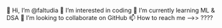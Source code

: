 👋 Hi, I’m @faltudia
👀 I’m interested in coding
🌱 I’m currently learning ML & DSA
💞️ I’m looking to collaborate on GitHub
📫 How to reach me -->> ????

<!---
faltudia/faltudia is a ✨ special ✨ repository because its `README.md` (this file) appears on your GitHub profile.
You can click the Preview link to take a look at your changes.
--->
